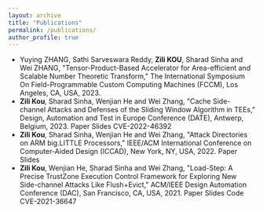```yaml
---
layout: archive
title: "Publications"
permalink: /publications/
author_profile: true
---
```

* Yuying ZHANG, Sathi Sarveswara Reddy, **Zili KOU**, Sharad Sinha and Wei ZHANG, "Tensor-Product-Based Accelerator for Area-efficient and Scalable Number Theoretic Transform," The International Symposium On Field-Programmable Custom Computing Machines (FCCM), Los Angeles, CA, USA, 2023.
* **Zili Kou**, Sharad Sinha, Wenjian He and Wei Zhang, "Cache Side-channel Attacks and Defenses of the Sliding Window Algorithm in TEEs," Design, Automation and Test in Europe Conference (DATE), Antwerp, Belgium, 2023. <a href="/paper/Sliding_Window.pdf" style="text-decoration: none" target="_blank">Paper</a>  <a href="/slides/slides_Sliding_Window.pdf" style="text-decoration: none" target="_blank">Slides</a> <a href="https://www.cve.org/CVERecord?id=CVE-2022-46392" style="text-decoration: none" target="_blank">CVE-2022-46392</a>
* **Zili Kou**, Sharad Sinha, Wenjian He and Wei Zhang, "Attack Directories on ARM big.LITTLE Processors," IEEE/ACM International Conference on Computer-Aided Design (ICCAD), New York, NY, USA, 2022. <a href="/paper/SF.pdf" style="text-decoration: none" target="_blank">Paper</a>  <a href="/slides/slides_SF.pdf" style="text-decoration: none" target="_blank">Slides</a>
* **Zili Kou**, Wenjian He, Sharad Sinha and Wei Zhang, "Load-Step: A Precise TrustZone Execution Control Framework for Exploring New Side-channel Attacks Like Flush+Evict," ACM/IEEE Design Automation Conference (DAC), San Francisco, CA, USA, 2021. <a href="/paper/Load_Step.pdf" style="text-decoration: none" target="_blank">Paper</a>  <a href="/slides/slides_Load_Step.pdf" style="text-decoration: none" target="_blank">Slides</a> <a href="https://github.com/kouzili/Load-Step" style="text-decoration: none" target="_blank">Code</a> <a href="https://www.cve.org/CVERecord?id=CVE-2021-36647" style="text-decoration: none" target="_blank">CVE-2021-36647</a>
